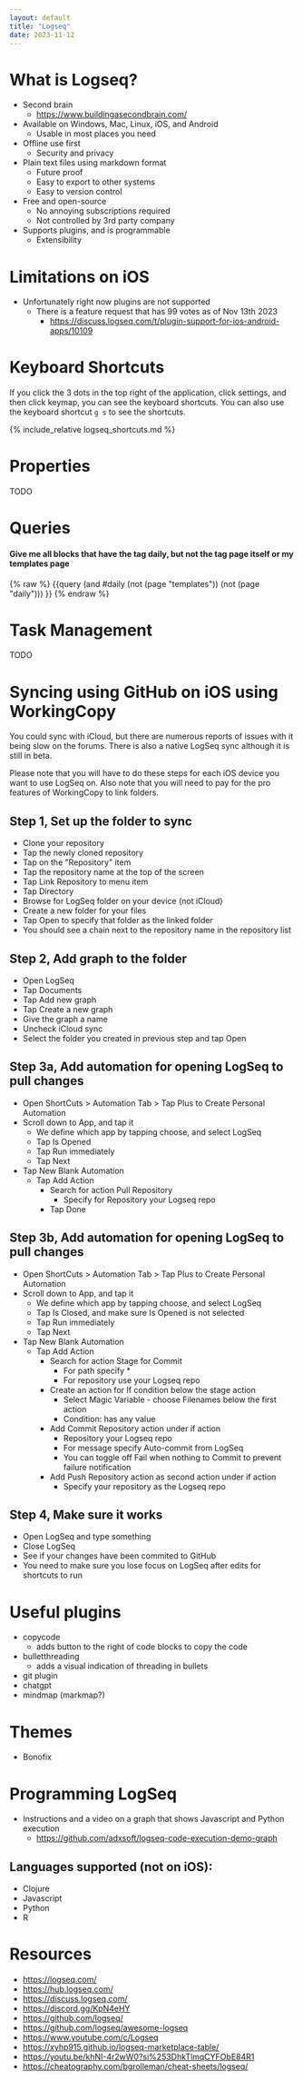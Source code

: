 ```yaml
---
layout: default
title: "Logseq"
date: 2023-11-12
---
```


# What is Logseq?
- Second brain
    - <https://www.buildingasecondbrain.com/>
- Available on Windows, Mac, Linux, iOS, and Android
    - Usable in most places you need
- Offline use first
    - Security and privacy
- Plain text files using markdown format
    - Future proof
    - Easy to export to other systems
    - Easy to version control
- Free and open-source
    - No annoying subscriptions required
    - Not controlled by 3rd party company
- Supports plugins, and is programmable
    - Extensibility

# Limitations on iOS
- Unfortunately right now plugins are not supported
    - There is a feature request that has 99 votes as of Nov 13th 2023
        - <https://discuss.logseq.com/t/plugin-support-for-ios-android-apps/10109>

# Keyboard Shortcuts
If you click the 3 dots in the top right of the application, click settings, and then click keymap, you can see the keyboard shortcuts. You can also use the keyboard shortcut `g s` to see the shortcuts.

{% include_relative logseq_shortcuts.md %}

# Properties

TODO

# Queries

#### Give me all blocks that have the tag daily, but not the tag page itself or my templates page
{% raw %}
{{query (and #daily (not (page "templates")) (not (page "daily"))) }}
{% endraw %}

# Task Management

TODO

# Syncing using GitHub on iOS using WorkingCopy

You could sync with iCloud, but there are numerous reports of issues with it being slow on the forums. There is also a native LogSeq sync although it is still in beta.

Please note that you will have to do these steps for each iOS device you want to use LogSeq on. Also note that you will need to pay for the pro features of WorkingCopy to link folders.

## Step 1, Set up the folder to sync
- Clone your repository
- Tap the newly cloned repository
- Tap on the "Repository" item
- Tap the repository name at the top of the screen
- Tap Link Repository to menu item
- Tap Directory
- Browse for LogSeq folder on your device (not iCloud)
- Create a new folder for your files
- Tap Open to specify that folder as the linked folder
- You should see a chain next to the repository name in the repository list

## Step 2, Add graph to the folder
- Open LogSeq
- Tap Documents
- Tap Add new graph
- Tap Create a new graph
- Give the graph a name
- Uncheck iCloud sync
- Select the folder you created in previous step and tap Open

## Step 3a, Add automation for opening LogSeq to pull changes
- Open ShortCuts > Automation Tab > Tap Plus to Create Personal Automation
- Scroll down to App, and tap it
    - We define which app by tapping choose, and select LogSeq
    - Tap Is Opened
    - Tap Run immediately
    - Tap Next
- Tap New Blank Automation
    - Tap Add Action
        - Search for action Pull Repository
            - Specify for Repository your Logseq repo
        - Tap Done

## Step 3b, Add automation for opening LogSeq to pull changes
- Open ShortCuts > Automation Tab > Tap Plus to Create Personal Automation
- Scroll down to App, and tap it
    - We define which app by tapping choose, and select LogSeq
    - Tap Is Closed, and make sure Is Opened is not selected
    - Tap Run immediately
    - Tap Next
- Tap New Blank Automation
    - Tap Add Action
        - Search for action Stage for Commit
            - For path specify *
            - For repository use your Logseq repo
        - Create an action for If condition below the stage action
            - Select Magic Variable - choose Filenames below the first action
            - Condition: has any value
        - Add Commit Repository action under if action
            - Repository your Logseq repo
            - For message specify Auto-commit from LogSeq
            - You can toggle off Fail when nothing to Commit to prevent failure notification
        - Add Push Repository action as second action under if action
            - Specify your repository as the Logseq repo

## Step 4, Make sure it works
- Open LogSeq and type something
- Close LogSeq
- See if your changes have been commited to GitHub
- You need to make sure you lose focus on LogSeq after edits for shortcuts to run

# Useful plugins
- copycode
    - adds button to the right of code blocks to copy the code
- bulletthreading
    - adds a visual indication of threading in bullets
- git plugin
- chatgpt
- mindmap (markmap?)

# Themes
- Bonofix

# Programming LogSeq

- Instructions and a video on a graph that shows Javascript and Python execution
    - <https://github.com/adxsoft/logseq-code-execution-demo-graph>

## Languages supported (not on iOS):
- Clojure
- Javascript
- Python
- R

# Resources
- <https://logseq.com/>
- <https://hub.logseq.com/>
- <https://discuss.logseq.com/>
- <https://discord.gg/KpN4eHY>
- <https://github.com/logseq/>
- <https://github.com/logseq/awesome-logseq>
- <https://www.youtube.com/c/Logseq>
- <https://xyhp915.github.io/logseq-marketplace-table/>
- <https://youtu.be/khNI-4r2wW0?si%253DhkTlmqCYFObE84R1>
- <https://cheatography.com/bgrolleman/cheat-sheets/logseq/>

